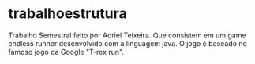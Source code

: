 # trabalhoestrutura
Trabalho Semestral feito por Adriel Teixeira.
Que consistem em um game endless runner desenvolvido com a linguagem java.
O jogo é baseado no famoso jogo da Google "T-rex run".
